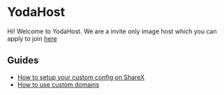 # YodaHost

Hi! Welcome to YodaHost. We are a invite only image host which you can apply to join [here](https://discord.gg/windows)

## Guides
- [How to setup your custom config on ShareX](./guides/setting-your-custom-uploader.md)
- [How to use custom domains](./guides/custom-domains.md)
